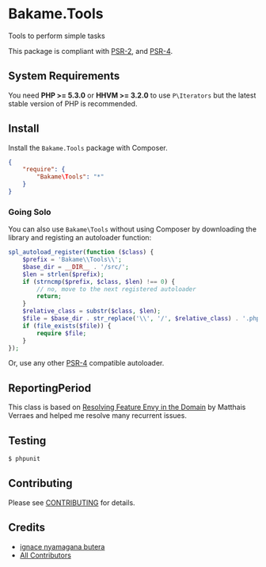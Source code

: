 Bakame.Tools
============

Tools to perform simple tasks


This package is compliant with [PSR-2], and [PSR-4].

[PSR-2]: https://github.com/php-fig/fig-standards/blob/master/accepted/PSR-2-coding-style-guide.md
[PSR-4]: https://github.com/php-fig/fig-standards/blob/master/accepted/PSR-4-autoloader.md

System Requirements
-------

You need **PHP >= 5.3.0** or **HHVM >= 3.2.0** to use `P\Iterators` but the latest stable version of PHP is recommended.

Install
-------

Install the `Bakame.Tools` package with Composer.

```json
{
    "require": {
        "Bakame\Tools": "*"
    }
}
```
### Going Solo

You can also use `Bakame\Tools` without using Composer by downloading the library and registing an autoloader function:

```php
spl_autoload_register(function ($class) {
    $prefix = 'Bakame\\Tools\\';
    $base_dir = __DIR__ . '/src/';
    $len = strlen($prefix);
    if (strncmp($prefix, $class, $len) !== 0) {
        // no, move to the next registered autoloader
        return;
    }
    $relative_class = substr($class, $len);
    $file = $base_dir . str_replace('\\', '/', $relative_class) . '.php';
    if (file_exists($file)) {
        require $file;
    }
});
```

Or, use any other [PSR-4](http://www.php-fig.org/psr/psr-4/) compatible autoloader.


## ReportingPeriod

This class is based on [Resolving Feature Envy in the Domain](http://verraes.net/2014/08/resolving-feature-envy-in-the-domain/) by Matthais Verraes and helped me resolve many recurrent issues.

Testing
-------

``` bash
$ phpunit
```

Contributing
-------

Please see [CONTRIBUTING](CONTRIBUTING.md) for details.

Credits
-------

- [ignace nyamagana butera](https://github.com/nyamsprod)
- [All Contributors](https://github.com/nyamsprod/Bakame.Tools/graphs/contributors)